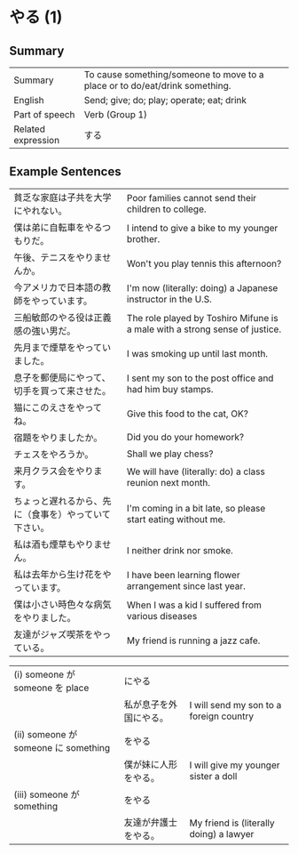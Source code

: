 # やる (1)

## Summary

<table><tr>   <td>Summary</td>   <td>To cause something/someone to move to a place or to do/eat/drink something.</td></tr><tr>   <td>English</td>   <td>Send; give; do; play; operate; eat; drink</td></tr><tr>   <td>Part of speech</td>   <td>Verb (Group 1)</td></tr><tr>   <td>Related expression</td>   <td>する</td></tr></table>

## Example Sentences

<table><tr>   <td>貧乏な家庭は子共を大学にやれない。</td>   <td>Poor families cannot send their children to college.</td></tr><tr>   <td>僕は弟に自転車をやるつもりだ。</td>   <td>I intend to give a bike to my younger brother.</td></tr><tr>   <td>午後、テニスをやりませんか。</td>   <td>Won't you play tennis this afternoon?</td></tr><tr>   <td>今アメリカで日本語の教師をやっています。</td>   <td>I'm now (literally: doing) a Japanese instructor in the U.S.</td></tr><tr>   <td>三船敏郎のやる役は正義感の強い男だ。</td>   <td>The role played by Toshiro Mifune is a male with a strong sense of justice.</td></tr><tr>   <td>先月まで煙草をやっていました。</td>   <td>I was smoking up until last month.</td></tr><tr>   <td>息子を郵便局にやって、切手を買って来させた。</td>   <td>I sent my son to the post office and had him buy stamps.</td></tr><tr>   <td>猫にこのえさをやってね。</td>   <td>Give this food to the cat, OK?</td></tr><tr>   <td>宿題をやりましたか。</td>   <td>Did you do your homework?</td></tr><tr>   <td>チェスをやろうか。</td>   <td>Shall we play chess?</td></tr><tr>   <td>来月クラス会をやります。</td>   <td>We will have (literally: do) a class reunion next month.</td></tr><tr>   <td>ちょっと遅れるから、先に（食事を）やっていて下さい。</td>   <td>I'm coming in a bit late, so please start eating without me.</td></tr><tr>   <td>私は酒も煙草もやりません。</td>   <td>I neither drink nor smoke.</td></tr><tr>   <td>私は去年から生け花をやっています。</td>   <td>I have been learning flower arrangement since last year.</td></tr><tr>   <td>僕は小さい時色々な病気をやりました。</td>   <td>When I was a kid I suffered from various diseases</td></tr><tr>   <td>友達がジャズ喫茶をやっている。</td>   <td>My friend is running a jazz cafe.</td></tr></table>

<table class="table"><tbody><tr class="tr head"><td class="td"><span class="numbers">(i)</span> <span class="bold">someone が someone を place</span></td><td class="td"><span class="concept">にやる</span></td><td class="td"></td></tr><tr class="tr"><td class="td"></td><td class="td"><span>私が息子を外国</span><span class="concept">にやる</span><span>。</span></td><td class="td"><span>I will send my son to a foreign country</span></td></tr><tr class="tr head"><td class="td"><span class="numbers">(ii)</span> <span class="bold">someone が someone に something</span></td><td class="td"><span class="concept">をやる</span></td><td class="td"></td></tr><tr class="tr"><td class="td"></td><td class="td"><span>僕が妹に人形</span><span class="concept">をやる</span><span>。</span></td><td class="td"><span>I will give my younger sister a doll</span></td></tr><tr class="tr head"><td class="td"><span class="numbers">(iii)</span> <span class="bold">someone が something</span></td><td class="td"><span class="concept">をやる</span></td><td class="td"></td></tr><tr class="tr"><td class="td"></td><td class="td"><span>友達が弁護士</span><span class="concept">をやる</span><span>。</span></td><td class="td"><span>My friend is (literally doing) a lawyer</span></td></tr></tbody></table>

